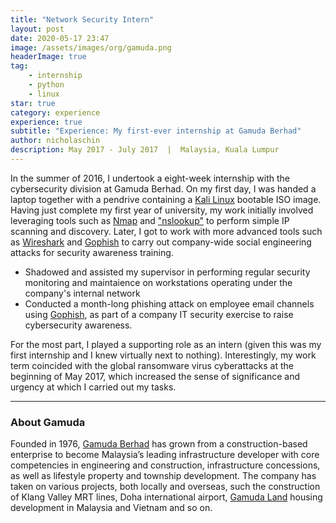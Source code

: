 ```yaml
---
title: "Network Security Intern"
layout: post
date: 2020-05-17 23:47
image: /assets/images/org/gamuda.png
headerImage: true
tag:
    - internship
    - python
    - linux
star: true
category: experience
experience: true
subtitle: "Experience: My first-ever internship at Gamuda Berhad"
author: nicholaschin
description: May 2017 - July 2017  |  Malaysia, Kuala Lumpur
---
```


In the summer of 2016, I undertook a eight-week internship with the cybersecurity division at Gamuda Berhad. On my first day, I was handed a laptop together with a pendrive containing a <a href="https://www.kali.org/">Kali Linux</a> bootable ISO image. Having just complete my first year of university, my work initially involved leveraging tools such as <a href="https://nmap.org/">Nmap</a> and <a href="https://docs.microsoft.com/en-us/windows-server/administration/windows-commands/nslookup">"nslookup"</a> to perform simple IP scanning and discovery. Later, I got to work with more advanced tools such as <a href="https://www.wireshark.org/">Wireshark</a> and <a href="https://getgophish.com/">Gophish</a> to carry out company-wide social engineering attacks for security awareness training.

-   Shadowed and assisted my supervisor in performing regular security monitoring and maintaience on workstations operating under the company's internal network
-   Conducted a month-long phishing attack on employee email channels using <a href="https://getgophish.com/">Gophish</a>, as part of a company IT security exercise to raise cybersecurity awareness.

For the most part, I played a supporting role as an intern (given this was my first internship and I knew virtually next to nothing). Interestingly, my work term coincided with the global ransomware virus cyberattacks at the beginning of May 2017, which increased the sense of significance and urgency at which I carried out my tasks.

<hr/>

### About Gamuda

Founded in 1976, <a href="https://gamuda.com.my/"> Gamuda Berhad</a> has grown from a construction-based enterprise to become Malaysia’s leading infrastructure developer with core competencies in engineering and construction, infrastructure concessions, as well as lifestyle property and township development. The company has taken on various projects, both locally and overseas, such the construction of Klang Valley MRT lines, Doha international airport, <a href="https://gamudaland.com.my/">Gamuda Land</a> housing development in Malaysia and Vietnam and so on.
